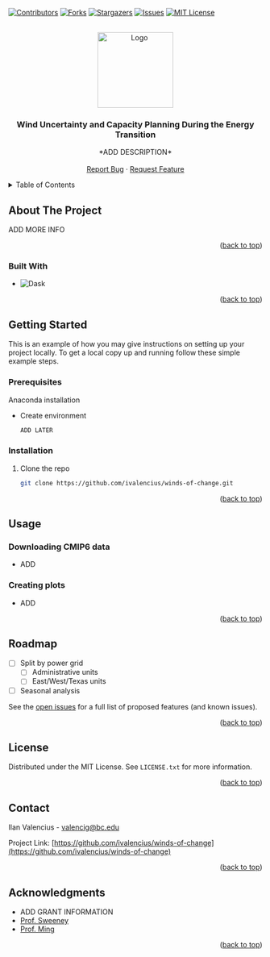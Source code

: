 <!-- Improved compatibility of back to top link: See: https://github.com/othneildrew/Best-README-Template/pull/73 -->
<a name="readme-top"></a>
<!--
*** Thanks for checking out the Best-README-Template. If you have a suggestion
*** that would make this better, please fork the repo and create a pull request
*** or simply open an issue with the tag "enhancement".
*** Don't forget to give the project a star!
*** Thanks again! Now go create something AMAZING! :D
-->



<!-- PROJECT SHIELDS -->
<!--
*** I'm using markdown "reference style" links for readability.
*** Reference links are enclosed in brackets [ ] instead of parentheses ( ).
*** See the bottom of this document for the declaration of the reference variables
*** for contributors-url, forks-url, etc. This is an optional, concise syntax you may use.
*** https://www.markdownguide.org/basic-syntax/#reference-style-links
-->
[![Contributors][contributors-shield]][contributors-url]
[![Forks][forks-shield]][forks-url]
[![Stargazers][stars-shield]][stars-url]
[![Issues][issues-shield]][issues-url]
[![MIT License][license-shield]][license-url]



<!-- PROJECT LOGO -->
<br />
<div align="center">
  <a href="https://github.com/ivalencius/winds-of-change">
    <img src="https://www.bc.edu/content/bc-web/offices/office-of-university-communications/policies-guidelines/graphic-identity-system/_jcr_content/par/responsive_columns/col1/bc_image_content/image.img.png/1550507443010.png" alt="Logo" width="150" height="150">
  </a>

<h3 align="center">Wind Uncertainty and Capacity Planning During the Energy Transition</h3>

  <p align="center">
    *ADD DESCRIPTION*
    <br />
    <br />
    <a href="https://github.com/ivalencius/winds-of-change/issues">Report Bug</a>
    ·
    <a href="https://github.com/ivalencius/winds-of-change/issues">Request Feature</a>
  </p>
</div>



<!-- TABLE OF CONTENTS -->
<details>
  <summary>Table of Contents</summary>
  <ol>
    <li>
      <a href="#about-the-project">About The Project</a>
      <ul>
        <li><a href="#built-with">Built With</a></li>
      </ul>
    </li>
    <li>
      <a href="#getting-started">Getting Started</a>
      <ul>
        <li><a href="#prerequisites">Prerequisites</a></li>
        <li><a href="#installation">Installation</a></li>
      </ul>
    </li>
    <li><a href="#usage">Usage</a></li>
    <li><a href="#roadmap">Roadmap</a></li>
    <li><a href="#license">License</a></li>
    <li><a href="#contact">Contact</a></li>
    <li><a href="#acknowledgments">Acknowledgments</a></li>
  </ol>
</details>



<!-- ABOUT THE PROJECT -->
## About The Project

ADD MORE INFO

<p align="right">(<a href="#readme-top">back to top</a>)</p>



### Built With

* ![Dask](https://img.shields.io/badge/dask-black?style=for-the-badge&logo=dask&logoColor=white&link=https%3A%2F%2Fdocs.dask.org%2Fen%2Fstable%2F)


<p align="right">(<a href="#readme-top">back to top</a>)</p>



<!-- GETTING STARTED -->
## Getting Started

This is an example of how you may give instructions on setting up your project locally.
To get a local copy up and running follow these simple example steps.

### Prerequisites

Anaconda installation
* Create environment
  ```sh
  ADD LATER
  ```

### Installation
1. Clone the repo
   ```sh
   git clone https://github.com/ivalencius/winds-of-change.git
   ```

<p align="right">(<a href="#readme-top">back to top</a>)</p>



<!-- USAGE EXAMPLES -->
## Usage

### Downloading CMIP6 data

* ADD

### Creating plots

* ADD

<p align="right">(<a href="#readme-top">back to top</a>)</p>



<!-- ROADMAP -->
## Roadmap

- [ ] Split by power grid
    - [ ] Administrative units
    - [ ] East/West/Texas units
- [ ] Seasonal analysis

See the [open issues](https://github.com/ivalencius/winds-of-change/issues) for a full list of proposed features (and known issues).

<p align="right">(<a href="#readme-top">back to top</a>)</p>


<!-- LICENSE -->
## License

Distributed under the MIT License. See `LICENSE.txt` for more information.

<p align="right">(<a href="#readme-top">back to top</a>)</p>



<!-- CONTACT -->
## Contact

Ilan Valencius  - valencig@bc.edu

Project Link: [https://github.com/ivalencius/winds-of-change](https://github.com/ivalencius/winds-of-change)

<p align="right">(<a href="#readme-top">back to top</a>)</p>



<!-- ACKNOWLEDGMENTS -->
## Acknowledgments

* ADD GRANT INFORMATION
* [Prof. Sweeney](https://www.bc.edu/bc-web/schools/mcas/departments/economics/people/faculty-directory/richard-l-sweeney.html)
* [Prof. Ming](https://www.bc.edu/bc-web/schools/morrissey/departments/eesc/people/faculty-directory/yi-ming.html)
<p align="right">(<a href="#readme-top">back to top</a>)</p>



<!-- MARKDOWN LINKS & IMAGES -->
<!-- https://www.markdownguide.org/basic-syntax/#reference-style-links -->
[contributors-shield]: https://img.shields.io/github/contributors/ivalencius/winds-of-change.svg?style=for-the-badge
[contributors-url]: https://github.com/ivalencius/winds-of-change/graphs/contributors
[forks-shield]: https://img.shields.io/github/forks/ivalencius/winds-of-change.svg?style=for-the-badge
[forks-url]: https://github.com/ivalencius/winds-of-change/network/members
[stars-shield]: https://img.shields.io/github/stars/ivalencius/winds-of-change.svg?style=for-the-badge
[stars-url]: https://github.com/ivalencius/winds-of-change/stargazers
[issues-shield]: https://img.shields.io/github/issues/ivalencius/winds-of-change.svg?style=for-the-badge
[issues-url]: https://github.com/ivalencius/winds-of-change/issues
[license-shield]: https://img.shields.io/github/license/ivalencius/winds-of-change.svg?style=for-the-badge
[license-url]: https://github.com/ivalencius/winds-of-change/blob/main/LICENSE.txt
